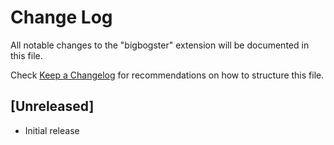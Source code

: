 # Change Log

All notable changes to the "bigbogster" extension will be documented in this file.

Check [Keep a Changelog](http://keepachangelog.com/) for recommendations on how to structure this file.

## [Unreleased]

- Initial release
